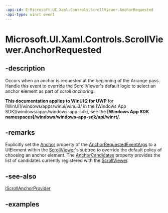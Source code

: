 ```yaml
---
-api-id: E:Microsoft.UI.Xaml.Controls.ScrollViewer.AnchorRequested
-api-type: winrt event
---
```


<!-- Event syntax.
public event TypedEventHandler AnchorRequested<ScrollViewer, AnchorRequestedEventArgs>
-->

# Microsoft.UI.Xaml.Controls.ScrollViewer.AnchorRequested

## -description

Occurs when an anchor is requested at the beginning of the Arrange pass. Handle this event to override the ScrollViewer's default logic to select an anchor element as part of *scroll anchoring*.

**This documentation applies to WinUI 2 for UWP** for [WinUI]/windows/apps/winui/winui3/ in the [Windows App SDK]/windows/apps/windows-app-sdk/, see the **[Windows App SDK namespaces]/windows/windows-app-sdk/api/winrt/**.

## -remarks

Explicitly set the [Anchor](anchorrequestedeventargs_anchor.md) property of the [AnchorRequestedEventArgs](anchorrequestedeventargs.md) to a UIElement within the [ScrollViewer](scrollviewer.md)'s subtree to override the default policy of choosing an anchor element.  The [AnchorCandidates](anchorrequestedeventargs_anchorcandidates.md) property provides the list of candidates currently registered with the [ScrollViewer](scrollviewer.md).

## -see-also

[IScrollAnchorProvider](iscrollanchorprovider.md)

## -examples
